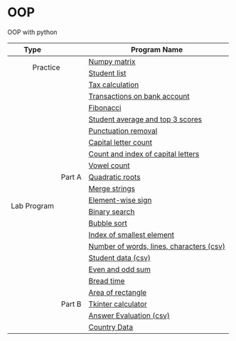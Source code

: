 
# OOP
OOP with python

<table>
<thead>
  <tr>
    <th>Type</th>
    <th></th>
    <th>Program Name</th>
  </tr>
</thead>
<tbody>
  <tr>
    <td rowspan="2" colspan="2" align="center">Practice</td>
    <td><a href="Lab05.py">Numpy matrix</a></td>
  </tr>
  <tr>
    <td><a href="Lab09.py">Student list</a></td>
  </tr>
  <tr>
    <td rowspan="22" align="center">Lab Program</td>
    <td rowspan="17" align="center">Part A</td>
    <td><a href="Lab01.py">Tax calculation</a></td>
  </tr>
  <tr>
    <td><a href="bank.py">Transactions on bank account</a></td>
  </tr>
  <tr>
    <td><a href="Lab02.py">Fibonacci</a></td>
  </tr>
  <tr>
    <td><a href="Lab12.py">Student average and top 3 scores</a></td>
  </tr>
  <tr>
    <td><a href="Lab06.py">Punctuation removal</a></td>
  </tr>
  <tr>
    <td><a href="Lab07.py">Capital letter count</a></td>
  </tr>
  <tr>
    <td><a href="Lab11.py">Count and index of capital letters</a></td>
  </tr>
  <tr>
    <td><a href="Lab10.py">Vowel count</a></td>
  </tr>
  <tr>
    <td><a href="Lab04.py">Quadratic roots</a></td>
  </tr>
  <tr>
    <td><a href="8merge.py">Merge strings</a></td>
  </tr>
  <tr>
    <td><a href="10elementwise.py">Element-wise sign</a></td>
  </tr>
  <tr>
    <td><a href="Lab08.py">Binary search</a></td>
  </tr>
  <tr>
    <td><a href="11bubble.py">Bubble sort</a></td>
  </tr>
  <tr>
    <td><a href="12index.py">Index of smallest element</a></td>
  </tr>
  <tr>
    <td><a href="13words.py">Number of words, lines, characters (csv)</a></td>
  </tr>
  <tr>
    <td><a href="14studmarks.py">Student data (csv)</a></td>
  </tr>
  <tr>
    <td><a href="Lab03.py">Even and odd sum</a></td>
  </tr>
  <tr>
    <td rowspan="5" align="center">Part B</td>
    <td><a href="breadtime.py">Bread time</a></td>
  </tr>
  <tr>
    <td><a href="rectarea.py">Area of rectangle</a></td>
  </tr>
  <tr>
    <td><a href="calculator.py">Tkinter calculator</a></td>
  </tr>
  <tr>
    <td><a href="18keys.py">Answer Evaluation (csv)</a></td>
  </tr>
  <tr>
    <td><a href="20country.py">Country Data</a></td>
  </tr>
  
  

  
  

  
  
  
  







</tbody>
</table>
